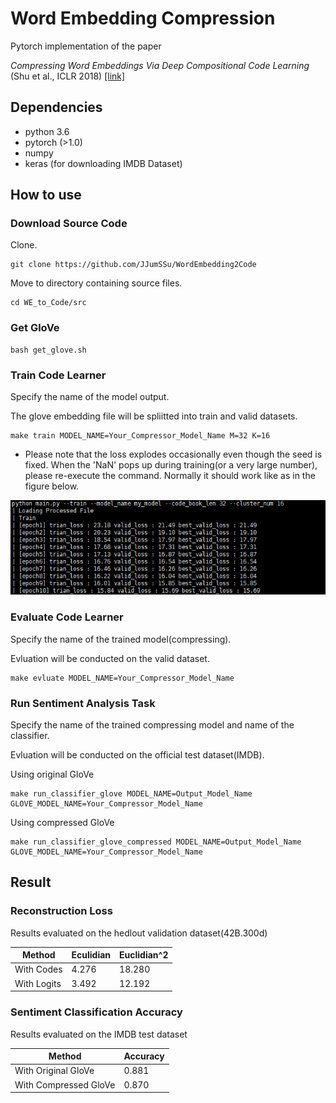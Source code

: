 # Word Embedding Compression
Pytorch implementation of the paper

*Compressing Word Embeddings Via Deep Compositional Code Learning* (Shu et al., ICLR 2018)  [[link]](https://arxiv.org/abs/1711.01068)

## Dependencies

* python 3.6
* pytorch (>1.0)
* numpy
* keras (for downloading IMDB Dataset)

## How to use

### Download Source Code

Clone.

```
git clone https://github.com/JJumSSu/WordEmbedding2Code
```

Move to directory containing source files.

```
cd WE_to_Code/src
```

### Get GloVe

```
bash get_glove.sh
```

### Train Code Learner

Specify the name of the model output.

The glove embedding file will be spliitted into train and valid datasets.

```
make train MODEL_NAME=Your_Compressor_Model_Name M=32 K=16
```

* Please note that the loss explodes occasionally even though the seed is fixed.
  When the 'NaN' pops up during training(or a very large number), please re-execute the command.
  Normally it should work like as in the figure below.

![Screenshot](screenshot.PNG)

### Evaluate Code Learner

Specify the name of the trained model(compressing).

Evluation will be conducted on the valid dataset.

```
make evluate MODEL_NAME=Your_Compressor_Model_Name
```

### Run Sentiment Analysis Task

Specify the name of the trained compressing model and name of the classifier.

Evluation will be conducted on the official test dataset(IMDB).

Using original GloVe

```
make run_classifier_glove MODEL_NAME=Output_Model_Name GLOVE_MODEL_NAME=Your_Compressor_Model_Name
```

Using compressed GloVe

```
make run_classifier_glove_compressed MODEL_NAME=Output_Model_Name GLOVE_MODEL_NAME=Your_Compressor_Model_Name
```

## Result

### Reconstruction Loss 

Results evaluated on the hedlout validation dataset(42B.300d)

|Method|Eculidian|Euclidian^2|
|------|---|---|
|With Codes|4.276|18.280
|With Logits|3.492|12.192

### Sentiment Classification Accuracy

Results evaluated on the IMDB test dataset

|Method|Accuracy|
|------|---|
|With Original GloVe|0.881|
|With Compressed GloVe|0.870|

